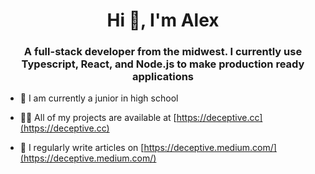 <h1 align="center">Hi 👋, I'm Alex</h1>
<h3 align="center">A full-stack developer from the midwest. I currently use Typescript, React, and Node.js to make production ready applications</h3>

- :school: I am currently a junior in high school

- 👨‍💻 All of my projects are available at [https://deceptive.cc](https://deceptive.cc)

- 📝 I regularly write articles on [https://deceptive.medium.com/](https://deceptive.medium.com/)
